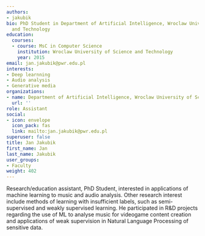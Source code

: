 ```yaml
---
authors:
- jakubik
bio: PhD Student in Department of Artificial Intelligence, Wroclaw University of Science
  and Technology
education:
  courses:
  - course: MsC in Computer Science
    institution: Wroclaw University of Science and Technology
    year: 2015
email: jan.jakubik@pwr.edu.pl
interests:
- Deep learnning
- Audio analysis
- Generative media
organizations:
- name: Department of Artificial Intelligence, Wroclaw University of Science and Technology
  url: ''
role: Assistant
social:
- icon: envelope
  icon_pack: fas
  link: mailto:jan.jakubik@pwr.edu.pl
superuser: false
title: Jan Jakubik
first_name: Jan
last_name: Jakubik
user_groups:
- Faculty
weight: 402
---
```

Research/education assistant, PhD Student, interested in applications of machine learning to music and audio analysis. Other research interest include methods of learning with insufficient labels, such as semi-supervised and weakly supervised learning. He participated in R&D projects regarding the use of ML to analyse music for videogame content creation and applications of weak supervision in Natural Language Processing of sensitive data.
